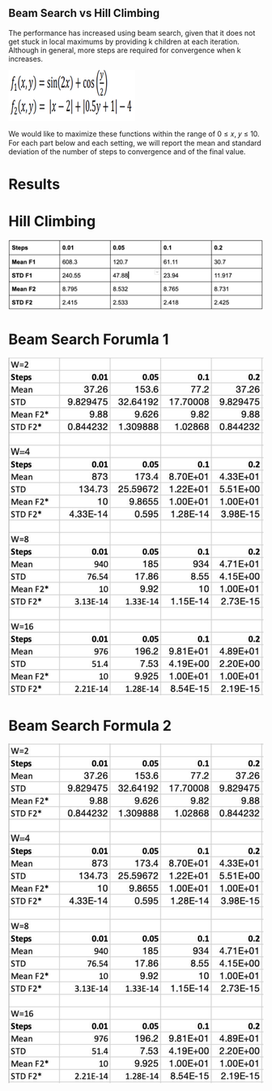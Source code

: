 ## Beam Search vs Hill Climbing
The performance has increased using beam search, given that it does not get stuck in local maximums by providing k children at each iteration. Although in general, more steps are required for convergence when k
increases. 

<img src="Formulas.png"  width="250" height="100"/>

We would like to maximize these functions within the range of 0 ≤ 𝑥, 𝑦 ≤ 10. For each part below and each setting, we will report the mean and standard deviation of the number of steps to convergence and of the final value.

# Results

# Hill Climbing
<img src="Hill Climbing.png"/>

# Beam Search Forumla 1
<img src="F2 Beam.png"/>

# Beam Search Formula 2
<img src="F1 Beam.png"/>
